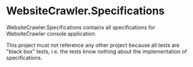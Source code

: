 # WebsiteCrawler.Specifications

WebsiteCrawler.Specifications contains all specifications for WebsiteCrawler console application.

This project must not reference any other project because all tests are "black box" tests, i.e. the tests know nothing about the implementation of specifications.